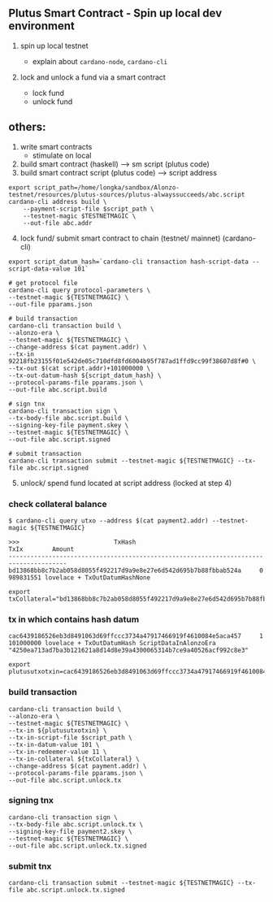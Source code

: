 ## Plutus Smart Contract - Spin up local dev environment

1. spin up local testnet
	- explain about `cardano-node`, `cardano-cli`

2. lock and unlock a fund via a smart contract
    - lock fund
    - unlock fund


## others:
1. write smart contracts
    - stimulate on local
2. build smart contract (haskell) --> sm script (plutus code)
3. build smart contract script (plutus code) --> script address


```
export script_path=/home/longka/sandbox/Alonzo-testnet/resources/plutus-sources/plutus-alwayssucceeds/abc.script
cardano-cli address build \
    --payment-script-file $script_path \
    --testnet-magic $TESTNETMAGIC \
    --out-file abc.addr
```

4. lock fund/ submit smart contract to chain (testnet/ mainnet) (cardano-cli)

```
export script_datum_hash=`cardano-cli transaction hash-script-data --script-data-value 101`

# get protocol file
cardano-cli query protocol-parameters \
--testnet-magic ${TESTNETMAGIC} \
--out-file pparams.json

# build transaction
cardano-cli transaction build \
--alonzo-era \
--testnet-magic ${TESTNETMAGIC} \
--change-address $(cat payment.addr) \
--tx-in 92218fb23155f01e542de05c710dfd8fd6004b95f787ad1ffd9cc99f38607d8f#0 \
--tx-out $(cat script.addr)+101000000 \
--tx-out-datum-hash ${script_datum_hash} \
--protocol-params-file pparams.json \
--out-file abc.script.build

# sign tnx
cardano-cli transaction sign \
--tx-body-file abc.script.build \
--signing-key-file payment.skey \
--testnet-magic ${TESTNETMAGIC} \
--out-file abc.script.signed

# submit transaction
cardano-cli transaction submit --testnet-magic ${TESTNETMAGIC} --tx-file abc.script.signed
```

5. unlock/ spend fund located at script address (locked at step 4) 

### check collateral balance

```
$ cardano-cli query utxo --address $(cat payment2.addr) --testnet-magic ${TESTNETMAGIC}

>>>                          TxHash                                 TxIx        Amount
--------------------------------------------------------------------------------------
bd13868bb8c7b2ab058d8055f492217d9a9e8e27e6d542d695b7b88fbbab524a     0        989831551 lovelace + TxOutDatumHashNone
```

```
export txCollateral="bd13868bb8c7b2ab058d8055f492217d9a9e8e27e6d542d695b7b88fbbab524a#0"
```

### tx in which contains hash datum
```
cac6439186526eb3d8491063d69ffccc3734a47917466919f4610084e5aca457     1        101000000 lovelace + TxOutDatumHash ScriptDataInAlonzoEra "4250ea713ad7ba3b121621a8d14d8e39a4300065314b7ce9a40526acf992c8e3"
```

```
export plutusutxotxin=cac6439186526eb3d8491063d69ffccc3734a47917466919f4610084e5aca457#1
```

### build transaction
```
cardano-cli transaction build \
--alonzo-era \
--testnet-magic ${TESTNETMAGIC} \
--tx-in ${plutusutxotxin} \
--tx-in-script-file $script_path \
--tx-in-datum-value 101 \
--tx-in-redeemer-value 11 \
--tx-in-collateral ${txCollateral} \
--change-address $(cat payment.addr) \
--protocol-params-file pparams.json \
--out-file abc.script.unlock.tx
```

### signing tnx
```
cardano-cli transaction sign \
--tx-body-file abc.script.unlock.tx \
--signing-key-file payment2.skey \
--testnet-magic ${TESTNETMAGIC} \
--out-file abc.script.unlock.tx.signed
```

### submit tnx
```
cardano-cli transaction submit --testnet-magic ${TESTNETMAGIC} --tx-file abc.script.unlock.tx.signed 
```
